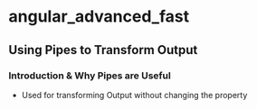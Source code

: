 # angular_advanced_fast

## Using Pipes to Transform Output

### Introduction & Why Pipes are Useful

* Used for transforming Output without changing the property